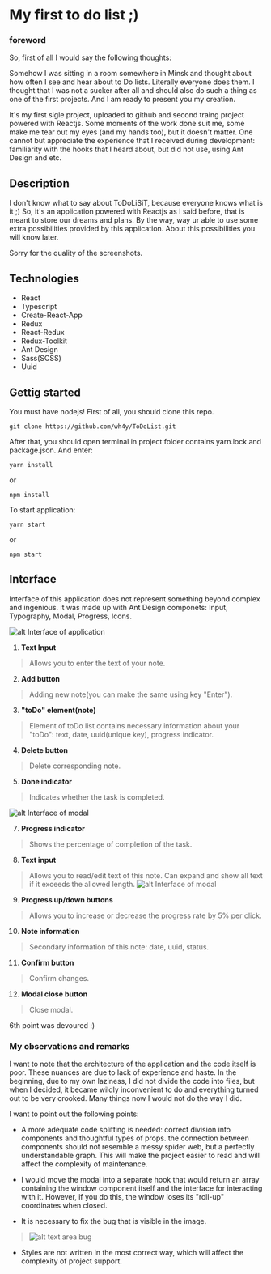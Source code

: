 # My first to do list ;)


### foreword
So, first of all I would say the following thoughts:

Somehow I was sitting in a room somewhere in Minsk and thought about how often I see and hear about to Do lists. Literally everyone does them. I thought that I was not a sucker after all and should also do such a thing as one of the first projects. And I am ready to present you my creation.

It's my first sigle project, uploaded to github and second traing project powered with Reactjs. Some moments of the work done suit me, some make me tear out my eyes (and my hands too), but it doesn't matter. One cannot but appreciate the experience that I received during development: familiarity with the hooks that I heard about, but did not use, using Ant Design and etc.

## Description

I don't know what to say about ToDoLiSiT, because everyone knows what is it ;)
So, it's an application powered with Reactjs as I said before, that is meant to store our dreams and plans. By the way, way ur able to use some extra possibilities provided by this application. About this possibilities you will know later.

Sorry for the quality of the screenshots.

## Technologies

* React
* Typescript
* Create-React-App
* Redux
* React-Redux
* Redux-Toolkit
* Ant Design
* Sass(SCSS)
* Uuid

## Gettig started

You must have nodejs!
First of all, you should clone this repo.
```
git clone https://github.com/wh4y/ToDoList.git
```
After that, you should open terminal in project folder contains yarn.lock and package.json. And enter:
```
yarn install
```
or 
```
npm install
```
To start application:
```
yarn start
```
or
```
npm start
```

## Interface

Interface of this application does not represent something beyond complex and ingenious. it was made up with Ant Design componets: Input, Typography, Modal, Progress, Icons. 

![alt Interface of application](https://sun9-27.userapi.com/impf/sAJgkJ0pAUmw8MB9rBIDmnB6zFF8HHYth2Gitg/RMhOw4QzfSw.jpg?size=800x500&quality=96&sign=d0c94362a5abe15d6e828dfbd87cc1d8&type=album "Interface")

1. **Text Input**  
>Allows you to enter the text of your note.
2. **Add button**  
>Adding new note(you can make the same using key "Enter").
3. **"toDo" element(note)**
>Element of toDo list contains necessary information about your "toDo": text, date, uuid(unique key), progress indicator.
4. **Delete button**
>Delete corresponding note.
5. **Done indicator**
>Indicates whether the task is completed.

![alt Interface of modal](https://sun9-19.userapi.com/impf/NSnSMpihfrEwm-7CNnGzJCjaZDGvZKJFi0COig/E9D2076zovY.jpg?size=800x500&quality=96&sign=981e99b1d977d88c98aea43f4fbb6d20&type=album"Interface(Modal)")

7. **Progress indicator**
>Shows the percentage of completion of the task.
8. **Text input**
>Allows you to read/edit text of this note. Сan expand and show all text if it exceeds the allowed length.
>![alt Interface of modal](https://sun9-82.userapi.com/impf/sJtMA5MW6NDn1mTaqSjUFewW4iAV97ueRYQivg/Dpu0CDTXMUI.jpg?size=800x500&quality=96&sign=3ec4c32338fbd6d5faf9d16e70fe9147&type=album"Interface(Modal)")
9. **Progress up/down buttons**
>Allows you to increase or decrease the progress rate by 5% per click.
10. **Note information**
>Secondary information of this note: date, uuid, status.
11. **Confirm button**
>Confirm changes.
12. **Modal close button**
>Close modal.


6th point was devoured :)

### My observations and remarks

I want to note that the architecture of the application and the code itself is poor. These nuances are due to lack of experience and haste. In the beginning, due to my own laziness, I did not divide the code into files, but when I decided, it became wildly inconvenient to do and everything turned out to be very crooked. Many things now I would not do the way I did.

I want to point out the following points:

- A more adequate code splitting is needed: correct division into components and thoughtful types of props. the connection between components should not resemble a messy spider web, but a perfectly understandable graph. This will make the project easier to read and will affect the complexity of maintenance.

- I would move the modal into a separate hook that would return an array containing the window component itself and the interface for interacting with it. However, if you do this, the window loses its "roll-up" coordinates when closed.

- It is necessary to fix the bug that is visible in the image.
>![alt text area bug](https://sun1.beltelecom-by-minsk.userapi.com/impf/DGtf_E3oZ5oETFQgvZHfMCDn5tJT1VK1VWYhKg/WWFN8NkiKLw.jpg?size=800x500&quality=96&sign=9c3418daa7a7ff4fa92c0afd2362d8b0&type=album "bug")

- Styles are not written in the most correct way, which will affect the complexity of project support.
